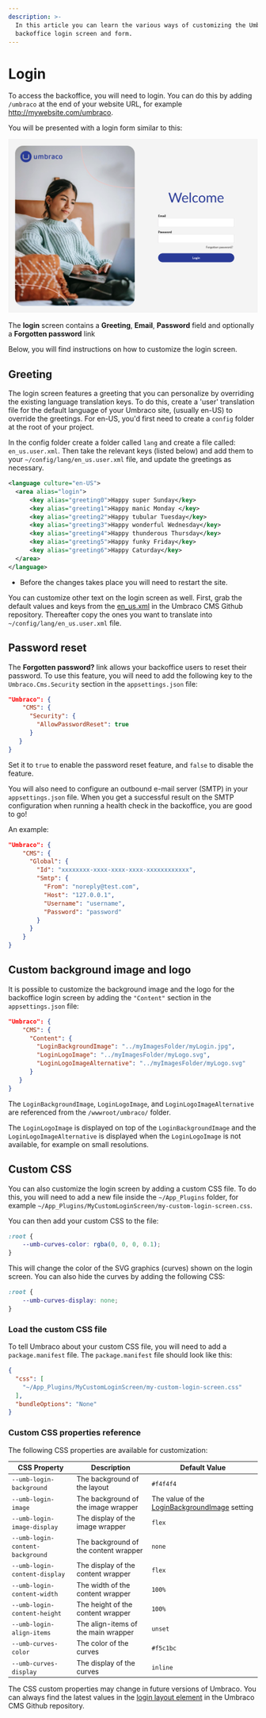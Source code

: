 ```yaml
---
description: >-
  In this article you can learn the various ways of customizing the Umbraco
  backoffice login screen and form.
---
```


# Login

To access the backoffice, you will need to login. You can do this by adding `/umbraco` at the end of your website URL, for example http://mywebsite.com/umbraco.

You will be presented with a login form similar to this:

![Login screen](../../../../13/umbraco-cms/fundamentals/backoffice/images/login-backoffice-login.png)

The **login** screen contains a **Greeting**, **Email**, **Password** field and optionally a **Forgotten password** link

Below, you will find instructions on how to customize the login screen.

## Greeting

The login screen features a greeting that you can personalize by overriding the existing language translation keys. To do this, create a 'user' translation file for the default language of your Umbraco site, (usually en-US) to override the greetings. For en-US, you'd first need to create a `config` folder at the root of your project.

In the config folder create a folder called `lang` and create a file called: `en_us.user.xml`. Then take the relevant keys (listed below) and add them to your `~/config/lang/en_us.user.xml` file, and update the greetings as necessary.

```xml
<language culture="en-US">
  <area alias="login">
      <key alias="greeting0">Happy super Sunday</key>
      <key alias="greeting1">Happy manic Monday </key>
      <key alias="greeting2">Happy tubular Tuesday</key>
      <key alias="greeting3">Happy wonderful Wednesday</key>
      <key alias="greeting4">Happy thunderous Thursday</key>
      <key alias="greeting5">Happy funky Friday</key>
      <key alias="greeting6">Happy Caturday</key>
  </area>
</language>
```

* Before the changes takes place you will need to restart the site.

You can customize other text on the login screen as well. First, grab the default values and keys from the [en_us.xml](https://github.com/umbraco/Umbraco-CMS/blob/contrib/src/Umbraco.Core/EmbeddedResources/Lang/en_us.xml) in the Umbraco CMS Github repository. Thereafter copy the ones you want to translate into `~/config/lang/en_us.user.xml` file.

## Password reset

The **Forgotten password?** link allows your backoffice users to reset their password. To use this feature, you will need to add the following key to the `Umbraco.Cms.Security` section in the `appsettings.json` file:

```json
"Umbraco": {
    "CMS": {
      "Security": {
        "AllowPasswordReset": true
      }
   }
}
```

Set it to `true` to enable the password reset feature, and `false` to disable the feature.

You will also need to configure an outbound e-mail server (SMTP) in your `appsettings.json` file. When you get a successful result on the SMTP configuration when running a health check in the backoffice, you are good to go!

An example:

```json
"Umbraco": {
    "CMS": {
      "Global": {
        "Id": "xxxxxxxx-xxxx-xxxx-xxxx-xxxxxxxxxxxx",
        "Smtp": {
          "From": "noreply@test.com",
          "Host": "127.0.0.1",
          "Username": "username",
          "Password": "password"
        }
      }
    }
}
```

## Custom background image and logo

It is possible to customize the background image and the logo for the backoffice login screen by adding the `"Content"` section in the `appsettings.json` file:

```json
"Umbraco": {
    "CMS": {
      "Content": {
        "LoginBackgroundImage": "../myImagesFolder/myLogin.jpg",
        "LoginLogoImage": "../myImagesFolder/myLogo.svg",
        "LoginLogoImageAlternative": "../myImagesFolder/myLogo.svg"
      }
   }
}
```

The `LoginBackgroundImage`, `LoginLogoImage`, and `LoginLogoImageAlternative` are referenced from the `/wwwroot/umbraco/` folder.

The `LoginLogoImage` is displayed on top of the `LoginBackgroundImage` and the `LoginLogoImageAlternative` is displayed when the `LoginLogoImage` is not available, for example on small resolutions.

## Custom CSS

You can also customize the login screen by adding a custom CSS file. To do this, you will need to add a new file inside the `~/App_Plugins` folder, for example `~/App_Plugins/MyCustomLoginScreen/my-custom-login-screen.css`.

You can then add your custom CSS to the file:

```css
:root {
    --umb-curves-color: rgba(0, 0, 0, 0.1);
}
```

This will change the color of the SVG graphics (curves) shown on the login screen. You can also hide the curves by adding the following CSS:

```css
:root {
    --umb-curves-display: none;
}
```

### Load the custom CSS file
To tell Umbraco about your custom CSS file, you will need to add a `package.manifest` file. The `package.manifest` file should look like this:

```json
{
  "css": [
    "~/App_Plugins/MyCustomLoginScreen/my-custom-login-screen.css"
  ],
  "bundleOptions": "None"
}
```

### Custom CSS properties reference

The following CSS properties are available for customization:

| CSS Property | Description | Default Value |
| --- | --- | --- |
| `--umb-login-background` | The background of the layout | `#f4f4f4` |
| `--umb-login-image` | The background of the image wrapper | The value of the [LoginBackgroundImage](#custom-background-image-and-logo) setting |
| `--umb-login-image-display` | The display of the image wrapper | `flex` |
| `--umb-login-content-background` | The background of the content wrapper | `none` |
| `--umb-login-content-display` | The display of the content wrapper | `flex` |
| `--umb-login-content-width` | The width of the content wrapper | `100%` |
| `--umb-login-content-height` | The height of the content wrapper | `100%` |
| `--umb-login-align-items` | The align-items of the main wrapper | `unset` |
| `--umb-curves-color` | The color of the curves | `#f5c1bc` |
| `--umb-curves-display` | The display of the curves | `inline` |

The CSS custom properties may change in future versions of Umbraco. You can always find the latest values in the [login layout element](https://github.com/umbraco/Umbraco-CMS/blob/v13/dev/src/Umbraco.Web.UI.Login/src/components/layouts/auth-layout.element.ts) in the Umbraco CMS Github repository.
